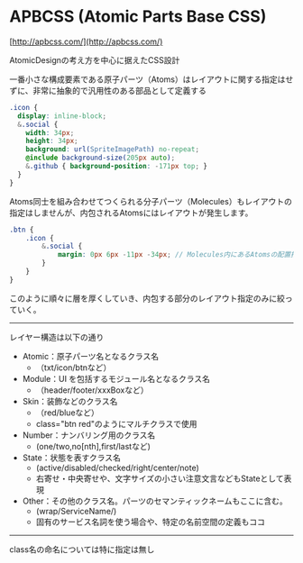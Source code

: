 # APBCSS (Atomic Parts Base CSS)

[http://apbcss.com/](http://apbcss.com/)

AtomicDesignの考え方を中心に据えたCSS設計

一番小さな構成要素である原子パーツ（Atoms）はレイアウトに関する指定はせずに、非常に抽象的で汎用性のある部品として定義する

```scss
.icon {
  display: inline-block;
  &.social {
    width: 34px;
    height: 34px;
    background: url(SpriteImagePath) no-repeat;
    @include background-size(205px auto);
    &.github { background-position: -171px top; }
  }
}
```

Atoms同士を組み合わせてつくられる分子パーツ（Molecules）もレイアウトの指定はしませんが、内包されるAtomsにはレイアウトが発生します。

```scss
.btn {
    .icon {
        &.social {
            margin: 0px 6px -11px -34px; // Molecules内にあるAtomsの配置指定
        }
    }
}
```

このように順々に層を厚くしていき、内包する部分のレイアウト指定のみに絞っていく。

---

レイヤー構造は以下の通り

- Atomic：原子パーツ名となるクラス名
  - （txt/icon/btnなど）
- Module：UI を包括するモジュール名となるクラス名
  - （header/footer/xxxBoxなど）
- Skin：装飾などのクラス名
  - （red/blueなど）
  - class="btn red"のようにマルチクラスで使用
- Number：ナンバリング用のクラス名
  - (one/two,no[nth],first/lastなど)
- State：状態を表すクラス名
  - (active/disabled/checked/right/center/note)
  - 右寄せ・中央寄せや、文字サイズの小さい注意文言などもStateとして表現
- Other：その他のクラス名。パーツのセマンティックネームもここに含む。
  - (wrap/ServiceName/)
  - 固有のサービス名詞を使う場合や、特定の名前空間の定義もココ

---

class名の命名については特に指定は無し
